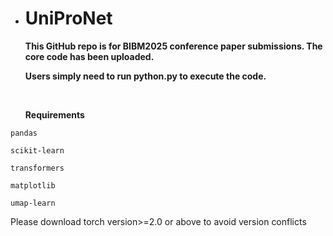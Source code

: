- # UniProNet

  **This GitHub repo is for BIBM2025 conference paper submissions. The core code has been uploaded.**

  **Users simply need to run python.py to execute the code.**

  ​

  **Requirements**

```
pandas

scikit-learn

transformers

matplotlib

umap-learn
```

Please download torch version>=2.0 or above to avoid version conflicts